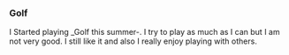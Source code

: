 ### Golf
I Started playing _Golf this summer-. I try to play as much as I can but I am not very good. I still like it and also I really enjoy playing with others.
